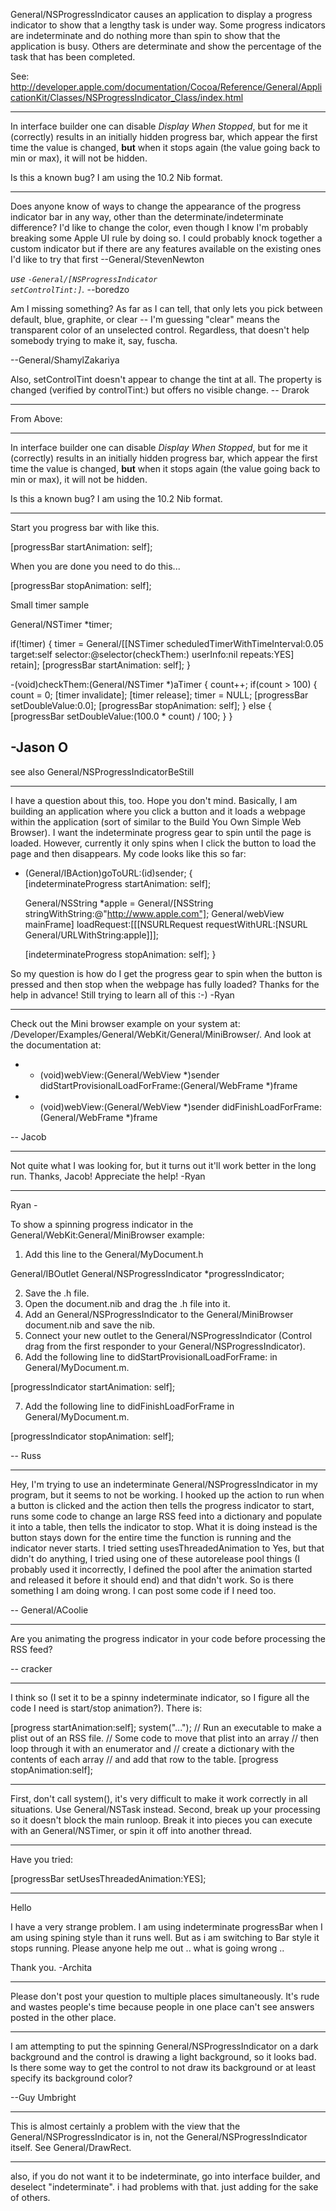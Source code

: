 General/NSProgressIndicator causes an application to display a progress indicator to show that a lengthy task is under way. Some progress indicators are indeterminate and do nothing more than spin to show that the application is busy. Others are determinate and show the percentage of the task that has been completed.
  
See: http://developer.apple.com/documentation/Cocoa/Reference/General/ApplicationKit/Classes/NSProgressIndicator_Class/index.html

----

In interface builder one can disable *Display When Stopped*, but for me it (correctly) results in an initially hidden progress bar, which appear the first time the value is changed, **but** when it stops again (the value going back to min or max), it will not be hidden.

Is this a known bug? I am using the 10.2 Nib format.

----
Does anyone know of ways to change the appearance of the progress indicator bar in any way, other than the determinate/indeterminate difference?  I'd like to change the color, even though I know I'm probably breaking some Apple UI rule by doing so.  I could probably knock together a custom indicator but if there are any features available on the existing ones I'd like to try that first --General/StevenNewton

*use <code>-General/[NSProgressIndicator setControlTint:]</code>.* --boredzo

Am I missing something? As far as I can tell, that only lets you pick between default, blue, graphite, or clear --  I'm guessing "clear" means the transparent color of an unselected control. Regardless, that doesn't help somebody trying to make it, say, fuscha.

--General/ShamylZakariya

Also, setControlTint doesn't appear to change the tint at all. The property is changed (verified by controlTint:) but offers no visible change.
-- Drarok

----

From Above:

--------------------------------

In interface builder one can disable *Display When Stopped*, but for me it (correctly) results in an initially hidden progress bar, which appear the first time the value is changed, **but** when it stops again (the value going back to min or max), it will not be hidden.

Is this a known bug? I am using the 10.2 Nib format. 

--------------------------------

Start you progress bar with like this.

[progressBar startAnimation: self];

When you are done you need to do this...

[progressBar stopAnimation: self];


Small timer sample
    

General/NSTimer *timer;

if(!timer)
{
     timer = General/[[NSTimer scheduledTimerWithTimeInterval:0.05 
                     target:self selector:@selector(checkThem:) 
                     userInfo:nil repeats:YES] retain];
	[progressBar startAnimation: self];
}

-(void)checkThem:(General/NSTimer *)aTimer
{
	count++;
	if(count > 100)
	{
		count = 0;
		[timer invalidate];
		[timer release];
		timer = NULL;
		[progressBar setDoubleValue:0.0];
		[progressBar stopAnimation: self];
	}
	else
	{
		[progressBar setDoubleValue:(100.0 * count) / 100;
	}
}
 
-Jason O
----

see also General/NSProgressIndicatorBeStill


----

I have a question about this, too.  Hope you don't mind.  Basically, I am building an application where you click a button and it loads a webpage within the application (sort of similar to the Build You Own Simple Web Browser).  I want the indeterminate progress gear to spin until the page is loaded.  However, currently it only spins when I click the button to load the page and then disappears.  My code looks like this so far:

    
- (General/IBAction)goToURL:(id)sender;
{	
	[indeterminateProgress startAnimation: self];

	General/NSString *apple = General/[NSString stringWithString:@"http://www.apple.com"];
		General/webView mainFrame] loadRequest:[[[NSURLRequest requestWithURL:[NSURL General/URLWithString:apple]]];

	[indeterminateProgress stopAnimation: self];
}


So my question is how do I get the progress gear to spin when the button is pressed and then stop when the webpage has fully loaded?  Thanks for the help in advance!  Still trying to learn all of this :-) 
-Ryan

----

Check out the Mini browser example on your system at: /Developer/Examples/General/WebKit/General/MiniBrowser/. And look at the documentation at:


* - (void)webView:(General/WebView *)sender didStartProvisionalLoadForFrame:(General/WebFrame *)frame
* - (void)webView:(General/WebView *)sender didFinishLoadForFrame:(General/WebFrame *)frame


-- Jacob

----

Not quite what I was looking for, but it turns out it'll work better in the long run.  Thanks, Jacob!  Appreciate the help! -Ryan

----

Ryan - 

To show a spinning progress indicator in the General/WebKit:General/MiniBrowser example:
1. Add this line to the General/MyDocument.h
    
General/IBOutlet General/NSProgressIndicator *progressIndicator;

2. Save the .h file.
3. Open the document.nib and drag the .h file into it.
4. Add an General/NSProgressIndicator to the General/MiniBrowser document.nib and save the nib.
5. Connect your new outlet to the General/NSProgressIndicator (Control drag from the first responder to your General/NSProgressIndicator).
6. Add the following line to didStartProvisionalLoadForFrame: in General/MyDocument.m.
    
[progressIndicator startAnimation: self];

7. Add the following line to didFinishLoadForFrame in General/MyDocument.m. 
    
[progressIndicator stopAnimation: self];


-- Russ

----

Hey, I'm trying to use an indeterminate General/NSProgressIndicator in my program, but it seems to not be working. I hooked up the action to run when a button is clicked and the action then tells the progress indicator to start, runs some code to change an large RSS feed into a dictionary and populate it into a table, then tells the indicator to stop. What it is doing instead is the button stays down for the entire time the function is running and the indicator never starts. I tried setting usesThreadedAnimation to Yes, but that didn't do anything, I tried using one of these autorelease pool things (I probably used it incorrectly, I defined the pool after the animation started and released it before it should end) and that didn't work. So is there something I am doing wrong. I can post some code if I need too.

-- General/ACoolie

----
Are you animating the progress indicator in your code before processing the RSS feed?

-- cracker

----
I think so (I set it to be a spinny indeterminate indicator, so I figure all the code I need is start/stop animation?). There is:
    
[progress startAnimation:self];
system("..."); // Run an executable to make a plist out of an RSS file.
// Some code to move that plist into an array
// then loop through it with an enumerator and
// create a dictionary with the contents of each array
// and add that row to the table.
[progress stopAnimation:self];


----
First, don't call     system(), it's very difficult to make it work correctly in all situations. Use General/NSTask instead. Second, break up your processing so it doesn't block the main runloop. Break it into pieces you can execute with an General/NSTimer, or spin it off into another thread.

----
Have you tried:
    
[progressBar setUsesThreadedAnimation:YES];


----

Hello

I have a very strange problem. I am using indeterminate progressBar when I am using spining style than it runs well. But as i am switching to Bar style it stops running. Please anyone help me out .. what is going wrong ..

Thank you.
-Archita

----
Please don't post your question to multiple places simultaneously. It's rude and wastes people's time because people in one place can't see answers posted in the other place.

----
I am attempting to put the spinning General/NSProgressIndicator on a dark background and the control is drawing a light background, so it looks bad.  Is there some way to get the control to not draw its background or at least specify its background color?

--Guy Umbright

----
This is almost certainly a problem with the view that the General/NSProgressIndicator is in, not the General/NSProgressIndicator itself. See General/DrawRect.

----
also, if you do not want it to be indeterminate, go into interface builder, and deselect "indeterminate". i had problems with that. just adding for the sake of others.